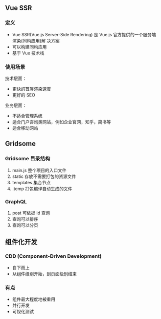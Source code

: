 ## Vue SSR
### 定义
- Vue SSR(Vue.js Server-Side Rendering) 是 Vue.js 官方提供的一个服务端渲染(同构应用)解 决方案
- 可以构建同构应用
- 基于 Vue 技术栈

### 使用场景
技术层面：
- 更快的首屏渲染速度
-  更好的 SEO

业务层面：
- 不适合管理系统
- 适合门户咨询类网站，例如企业官网，知乎，简书等
- 适合移动网站

## Gridsome
### Gridsome 目录结构
1. main.js 整个项目的入口文件
2. static 存放不需要打包的资源文件
3. templates 集合节点
4. .temp 打包编译自动生成的文件

### GraphQL
1. post 可依据 id 查询
2. 查询可以排序
3. 查询可以分页

## 组件化开发
### CDD (Component-Driven Development)
- 自下而上
- 从组件级别开始，到页面级别结束

### 有点
- 组件最大程度地被重用
- 并行开发
- 可视化测试